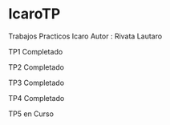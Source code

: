 # IcaroTP
Trabajos Practicos Icaro
Autor : Rivata Lautaro

TP1 Completado

TP2 Completado

TP3 Completado

TP4 Completado

TP5 en Curso




